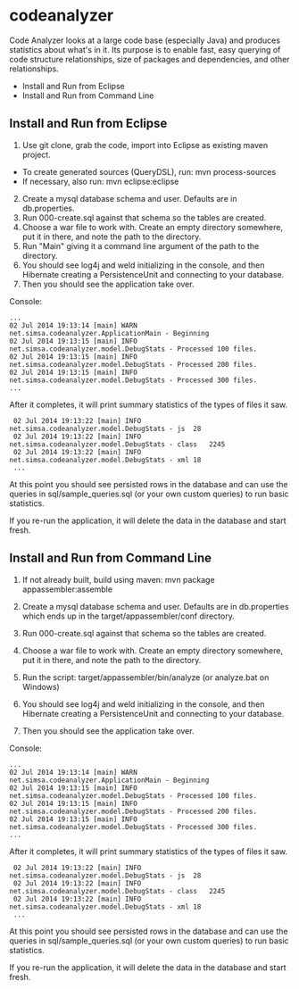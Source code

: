 codeanalyzer
============

Code Analyzer looks at a large code base (especially Java) and produces statistics about what's in it.  Its purpose is to enable
fast, easy querying of code structure relationships, size of packages and dependencies, and other relationships.

* Install and Run from Eclipse
* Install and Run from Command Line



Install and Run from Eclipse
-----------------------------
1. Use git clone, grab the code, import into Eclipse as existing maven project.
  * To create generated sources (QueryDSL), run:  mvn process-sources
  * If necessary, also run:  mvn eclipse:eclipse 
2. Create a mysql database schema and user. Defaults are in db.properties.
3. Run 000-create.sql against that schema so the tables are created.
4. Choose a war file to work with. Create an empty directory somewhere, put it in there, and note the path to the directory.
5. Run "Main" giving it a command line argument of the path to the directory.
6. You should see log4j and weld initializing in the console, and then Hibernate creating 
   a PersistenceUnit and connecting to your database.
7. Then you should see the application take over.

Console:

    ...
    02 Jul 2014 19:13:14 [main] WARN  net.simsa.codeanalyzer.ApplicationMain - Beginning
    02 Jul 2014 19:13:15 [main] INFO  net.simsa.codeanalyzer.model.DebugStats - Processed 100 files.
    02 Jul 2014 19:13:15 [main] INFO  net.simsa.codeanalyzer.model.DebugStats - Processed 200 files.
    02 Jul 2014 19:13:15 [main] INFO  net.simsa.codeanalyzer.model.DebugStats - Processed 300 files.
    ...

After it completes, it will print summary statistics of the types of files it saw.

     02 Jul 2014 19:13:22 [main] INFO  net.simsa.codeanalyzer.model.DebugStats - js  28
     02 Jul 2014 19:13:22 [main] INFO  net.simsa.codeanalyzer.model.DebugStats - class   2245
     02 Jul 2014 19:13:22 [main] INFO  net.simsa.codeanalyzer.model.DebugStats - xml 18
     ...

At this point you should see persisted rows in the database and can use the queries 
in sql/sample_queries.sql (or your own custom queries) to run basic statistics.

If you re-run the application, it will delete the data in the database and start fresh.


Install and Run from Command Line
----------------------------------
1. If not already built, build using maven:  mvn package appassembler:assemble
2. Create a mysql database schema and user. Defaults are in db.properties which ends up in the target/appassembler/conf directory.
3. Run 000-create.sql against that schema so the tables are created.
4. Choose a war file to work with. Create an empty directory somewhere, put it in there, and note the path to the directory.
5. Run the script: target/appassembler/bin/analyze  (or analyze.bat on Windows)

6. You should see log4j and weld initializing in the console, and then Hibernate creating 
   a PersistenceUnit and connecting to your database.
7. Then you should see the application take over.

Console:

    ...
    02 Jul 2014 19:13:14 [main] WARN  net.simsa.codeanalyzer.ApplicationMain - Beginning
    02 Jul 2014 19:13:15 [main] INFO  net.simsa.codeanalyzer.model.DebugStats - Processed 100 files.
    02 Jul 2014 19:13:15 [main] INFO  net.simsa.codeanalyzer.model.DebugStats - Processed 200 files.
    02 Jul 2014 19:13:15 [main] INFO  net.simsa.codeanalyzer.model.DebugStats - Processed 300 files.
    ...

After it completes, it will print summary statistics of the types of files it saw.

     02 Jul 2014 19:13:22 [main] INFO  net.simsa.codeanalyzer.model.DebugStats - js  28
     02 Jul 2014 19:13:22 [main] INFO  net.simsa.codeanalyzer.model.DebugStats - class   2245
     02 Jul 2014 19:13:22 [main] INFO  net.simsa.codeanalyzer.model.DebugStats - xml 18
     ...

At this point you should see persisted rows in the database and can use the queries 
in sql/sample_queries.sql (or your own custom queries) to run basic statistics.

If you re-run the application, it will delete the data in the database and start fresh.
